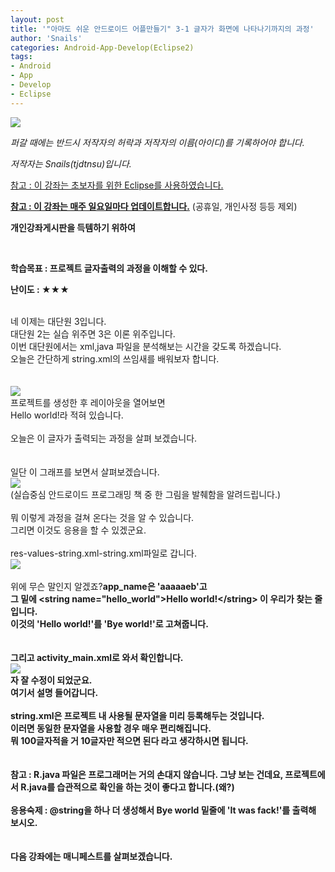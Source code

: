 ```yaml
---
layout: post
title: '"아마도 쉬운 안드로이드 어플만들기" 3-1 글자가 화면에 나타나기까지의 과정'
author: 'Snails'
categories: Android-App-Develop(Eclipse2)
tags:
- Android
- App
- Develop
- Eclipse
---
```



<script> location.href='https://cafe.naver.com/develoid/258941' ; </script>

<p><img src="https://dthumb-phinf.pstatic.net/?src=%22http%3A%2F%2Fpostfiles3.naver.net%2F20130523_178%2Ftjdtnsu_1369283538974akCh1_JPEG%2Fand.jpg%3Ftype%3Dw2%22&amp;type=cafe_wa740"></p><p><i>퍼갈 때에는 반드시 저작자의 허락과 저작자의 이름(아이디)를 기록하어야 합니다.</i></p><p><i>저작자는 Snails(tjdtnsu)입니다.</i></p><p><u>참고 : 이 강좌는 초보자를 위한 Eclipse를 사용하였습니다.</u></p><p><u><strong>참고 : 이 강좌는 매주 일요일마다 업데이트합니다.</strong></u> (공휴일, 개인사정 등등 제외)</p><p><span><strong>개인강좌게시판을 득템하기 위하여</strong></span><span>&nbsp;</span></p><p>&nbsp;<u>﻿</u></p><p><b><span>학습목표 :&nbsp;프로젝트 글자출력의 과정을 이해할 수 있다.</span></b></p><p><b><span><span>난이도 : ★★</span></span></b>★</p><div>&nbsp;</div><div>네 이제는 대단원 3입니다.</div><div>대단원 2는 실습 위주면 3은 이론 위주입니다.</div><div>이번 대단원에서는 xml,java 파일을 분석해보는 시간을 갖도록 하겠습니다.</div><div>오늘은 간단하게 string.xml의 쓰임새를 배워보자 합니다.</div><div>&nbsp;</div><div>&nbsp;</div><div><img src="https://dthumb-phinf.pstatic.net/?src=%22http%3A%2F%2Fblogfiles.naver.net%2F20130609_151%2Ftjdtnsu_1370775832731ivCwO_PNG%2F%25C1%25A6%25B8%25F1_%25BE%25F8%25C0%25BD.png%22&amp;type=cafe_wa740"></div><div>프로젝트를 생성한 후 레이아웃을 열어보면</div><div>Hello world!라 적혀 있습니다.</div><div>&nbsp;</div><div>오늘은 이 글자가 출력되는 과정을 살펴 보겠습니다.</div><div>&nbsp;</div><div>&nbsp;</div><div>일단 이 그래프를 보면서 살펴보겠습니다.</div><div><div><img src="https://dthumb-phinf.pstatic.net/?src=%22http%3A%2F%2Fblogfiles.naver.net%2F20130609_85%2Ftjdtnsu_1370776857708IYYfV_PNG%2FScan06092013_201646.png%22&amp;type=cafe_wa740"></div></div><div>(실습중심 안드로이드 프로그래밍 책 중 한 그림을 발췌함을 알려드립니다.)</div><div>&nbsp;</div><div>뭐 이렇게 과정을 걸쳐 온다는 것을 알 수 있습니다.</div><div>그리면 이것도 응용을 할 수 있겠군요.</div><div>&nbsp;</div><div>res-values-string.xml-string.xml파일로 갑니다.</div><div><img src="https://dthumb-phinf.pstatic.net/?src=%22http%3A%2F%2Fblogfiles.naver.net%2F20130609_39%2Ftjdtnsu_1370777245922JgN7o_PNG%2FScan06092013_201646.png%22&amp;type=cafe_wa740"></div><div>&nbsp;</div><div>위에 무슨 말인지 알겠죠?<b>app_name은 'aaaaaeb'고</div><div>그 밑에 <span>&lt;string name="hello_world"&gt;Hello world!&lt;/string&gt;</span> 이 우리가 찾는 줄입니다.</div><div>이것의 'Hello world!'를 'Bye world!'로 고쳐줍니다.</div><div>&nbsp;</div><div>&nbsp;</div><div>그리고 activity_main.xml로 와서 확인합니다.</div><div><img src="https://dthumb-phinf.pstatic.net/?src=%22http%3A%2F%2Fblogfiles.naver.net%2F20130609_44%2Ftjdtnsu_13707774564616QWhM_PNG%2FScan06092013_201646.png%22&amp;type=cafe_wa740"></div><div>자 잘 수정이 되었군요.</div><div>여기서 설명 들어갑니다.</div><div>&nbsp;</div><div>string.xml은 프로젝트 내 사용될 문자열을 미리 등록해두는 것입니다.</div><div>이러면 동일한 문자열을 사용할 경우 매우 편리해집니다.</div><div>뭐 100글자적을 거 10글자만 적으면 된다 라고 생각하시면 됩니다.</div><div>&nbsp;</div><div>&nbsp;</div><div>참고 : R.java 파일은 프로그래머는 거의 손대지 않습니다. 그냥 보는 건데요, 프로젝트에서 R.java를 습관적으로 확인을 하는 것이 좋다고 합니다.(왜?)<b></div><div>&nbsp;</div><div>응용숙제 : @string을 하나 더 생성해서 Bye world 밑줄에 'It was fack!'를 출력해 보시오.</div><div>&nbsp;</div><div>&nbsp;</div><div>다음 강좌에는 매니페스트를 살펴보겠습니다.</div><p></p><p>&nbsp;</p><p></p>
